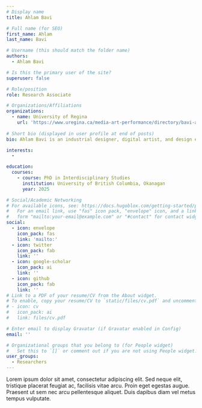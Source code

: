 ```yaml
---
# Display name
title: Ahlam Bavi

# Full name (for SEO)
first_name: Ahlam
last_name: Bavi

# Username (this should match the folder name)
authors:
  - Ahlam Bavi

# Is this the primary user of the site?
superuser: false

# Role/position
role: Research Associate

# Organizations/Affiliations
organizations:
  - name: University of Regina
    url: 'https://www.uregina.ca/media-art-performance/directory/bavi-ahlam.html'
    
# Short bio (displayed in user profile at end of posts)
bio: Ahlam Bavi is an industrial designer, digital artist, and design educator specializing in digital design, cultural heritage preservation and accessibility. With expertise in 3D technologies, computational generative design, and digital humanities research, she's dedicated to making heritage more accessible, particularly for Indigenous peoples and marginalized communities. As a visual artist, she utilizes 3D printing to craft captivating sculptures, while as an educator, she empowers students with digital media and gamification skills, employing creative thinking and user-centred design methods. Through innovative approaches like 3D printing and interactive media, Ahlam fosters inclusivity and engagement among diverse audiences, striving for a world without barriers.

interests:
  - 

education:
  courses:
    - course: PhD in Interdisciplinary Studies
      institution: University of British Columbia, Okanagan
      year: 2025

# Social/Academic Networking
# For available icons, see: https://docs.hugoblox.com/getting-started/page-builder/#icons
#   For an email link, use "fas" icon pack, "envelope" icon, and a link in the
#   form "mailto:your-email@example.com" or "#contact" for contact widget.
social:
  - icon: envelope
    icon_pack: fas
    link: 'mailto:'
  - icon: twitter
    icon_pack: fab
    link: ''
  - icon: google-scholar
    icon_pack: ai
    link: ''
  - icon: github
    icon_pack: fab
    link: ''
# Link to a PDF of your resume/CV from the About widget.
# To enable, copy your resume/CV to `static/files/cv.pdf` and uncomment the lines below.
# - icon: cv
#   icon_pack: ai
#   link: files/cv.pdf

# Enter email to display Gravatar (if Gravatar enabled in Config)
email: ''

# Organizational groups that you belong to (for People widget)
#   Set this to `[]` or comment out if you are not using People widget.
user_groups:
  - Researchers
---
```


Lorem ipsum dolor sit amet, consectetur adipiscing elit. Sed neque elit, tristique placerat feugiat ac, facilisis vitae arcu. Proin eget egestas augue. Praesent ut sem nec arcu pellentesque aliquet. Duis dapibus diam vel metus tempus vulputate.